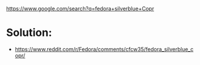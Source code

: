 https://www.google.com/search?q=fedora+silverblue+Copr

# Solution:
- https://www.reddit.com/r/Fedora/comments/cfcw35/fedora_silverblue_copr/
